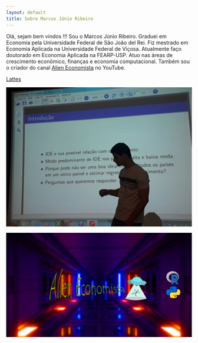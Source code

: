 ```yaml
---
layout: default
title: Sobre Marcos Júnio Ribeiro
---
```


Olá, sejam bem vindos !!!
Sou o Marcos Júnio Ribeiro. Graduei em Economia pela Universidade Federal de São João del Rei. 
Fiz mestrado em Economia Aplicada na Universidade Federal de Viçosa.
Atualmente faço doutorado em Economia Aplicada na FEARP-USP.
Atuo nas áreas de crescimento econômico, finanças e economia computacional. Também sou o criador do canal [Alien Economista](https://www.youtube.com/channel/UChWkFzZwrWrfQgZ2PIEJbhg) no YouTube.

[Lattes](http://buscatextual.cnpq.br/buscatextual/visualizacv.do?id=K8457340D4)


![presentation](\assets\img\mjr_rj.jpg "Apresentação no Rio de Janeiro")

![alien](\assets\img\fundo2.png)